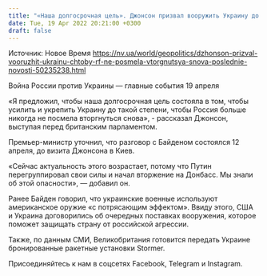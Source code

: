```yaml
---
title: "«Наша долгосрочная цель». Джонсон призвал вооружить Украину до такой степени, чтобы РФ не посмела вторгнуться снова"
date: Tue, 19 Apr 2022 20:21:00 +0300
draft: false
---
```

Источник: Новое Время https://nv.ua/world/geopolitics/dzhonson-prizval-vooruzhit-ukrainu-chtoby-rf-ne-posmela-vtorgnutsya-snova-poslednie-novosti-50235238.html


Война России против Украины — главные события 19 апреля

«Я предложил, чтобы наша долгосрочная цель состояла в том,
чтобы усилить и укрепить Украину до такой степени, чтобы Россия больше никогда
не посмела вторгнуться снова», - рассказал Джонсон, выступая перед британским парламентом. 

Премьер-министр уточнил, что разговор с Байденом состоялся
12 апреля, до визита Джонсона в Киев. 

 «Сейчас актуальность этого возрастает, потому что Путин
перегруппировал свои силы и начал вторжение на Донбасс. Мы знали об этой
опасности», — добавил он. 

Ранее Байден говорил, что украинские военные используют американское
оружие «с потрясающим эффектом». Ввиду этого, США
и Украина договорились об очередных поставках вооружения, которое
поможет защищать страну от российской агрессии.

Также, по данным СМИ, Великобритания готовится передать Украине бронированные ракетные установки Stormer.

Присоединяйтесь к нам в соцсетях Facebook, Telegram и Instagram.

